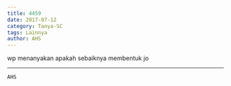 ```yaml
---
title: 4459
date: 2017-07-12
category: Tanya-SC
tags: Lainnya
author: AHS
---
```


wp menanyakan apakah sebaiknya membentuk jo

---



`AHS`
